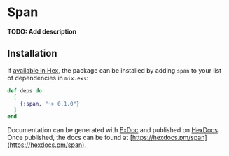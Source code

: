 # Span

**TODO: Add description**

## Installation

If [available in Hex](https://hex.pm/docs/publish), the package can be installed
by adding `span` to your list of dependencies in `mix.exs`:

```elixir
def deps do
  [
    {:span, "~> 0.1.0"}
  ]
end
```

Documentation can be generated with [ExDoc](https://github.com/elixir-lang/ex_doc)
and published on [HexDocs](https://hexdocs.pm). Once published, the docs can
be found at [https://hexdocs.pm/span](https://hexdocs.pm/span).

